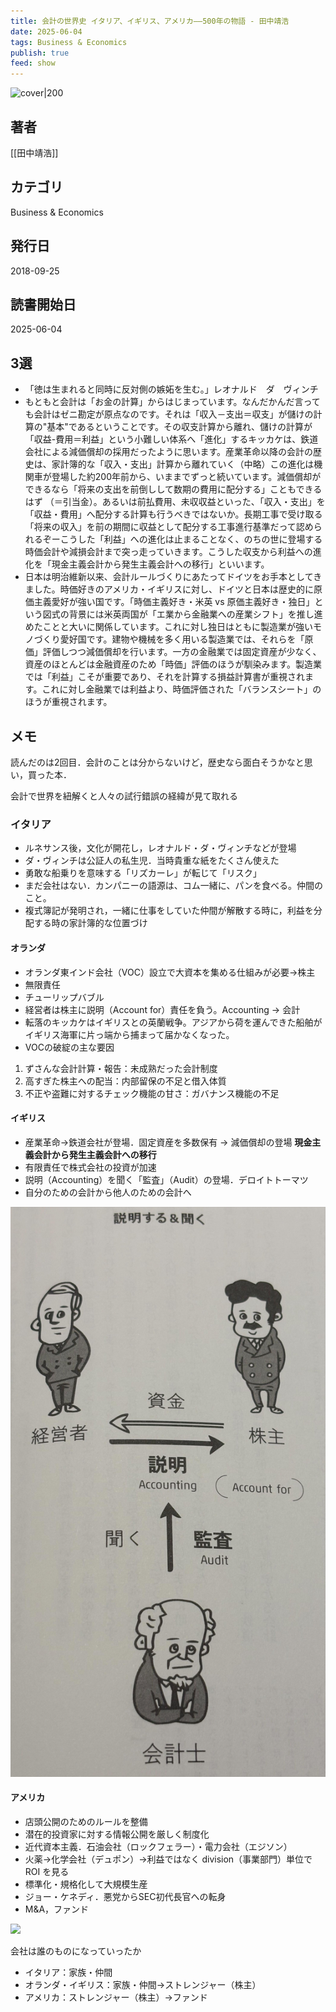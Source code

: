 ```yaml
---
title: 会計の世界史 イタリア、イギリス、アメリカ――500年の物語 - 田中靖浩
date: 2025-06-04
tags: Business & Economics
publish: true
feed: show
---
```

![cover|200](http://books.google.com/books/content?id=SvObDwAAQBAJ&printsec=frontcover&img=1&zoom=1&edge=curl&source=gbs_api)
## 著者
[[田中靖浩]]
## カテゴリ
Business & Economics
## 発行日
2018-09-25
## 読書開始日
2025-06-04

## 3選
 - 「徳は生まれると同時に反対側の嫉妬を生む。」レオナルド　ダ　ヴィンチ
 - もともと会計は「お金の計算」からはじまっています。なんだかんだ言っても会計はゼニ勘定が原点なのです。それは「収入－支出＝収支」が儲けの計算の"基本"であるということです。その収支計算から離れ、儲けの計算が「収益-費用＝利益」という小難しい体系へ「進化」するキッカケは、鉄道会社による減価償却の採用だったように思います。産業革命以降の会計の歴史は、家計簿的な「収入・支出」計算から離れていく（中略）この進化は機関車が登場した約200年前から、いままでずっと続いています。減価償却ができるなら「将来の支出を前倒しして数期の費用に配分する」こともできるはず （＝引当金）。あるいは前払費用、未収収益といった、「収入・支出」を「収益・費用」へ配分する計算も行うべきではないか。長期工事で受け取る「将来の収入」を前の期間に収益として配分する工事進行基準だって認められるぞーこうした「利益」への進化は止まることなく、のちの世に登場する時価会計や減損会計まで突っ走っていきます。こうした収支から利益への進化を「現金主義会計から発生主義会計への移行」といいます。
 - 日本は明治維新以来、会計ルールづくりにあたってドイツをお手本としてきました。時価好きのアメリカ・イギリスに対し、ドイツと日本は歴史的に原価主義愛好が強い国です。「時価主義好き・米英 vs 原価主義好き・独日」という図式の背景には米英両国が「エ業から金融業への産業シフト」を推し進めたことと大いに関係しています。これに対し独日はともに製造業が強いモノづくり愛好国です。建物や機械を多く用いる製造業では、それらを「原価」評価しつつ減価償却を行います。一方の金融業では固定資産が少なく、資産のほとんどは金融資産のため「時価」評価のほうが馴染みます。製造業では「利益」こそが重要であり、それを計算する損益計算書が重視されます。これに対し金融業では利益より、時価評価された「バランスシート」のほうが重視されます。
## メモ
読んだのは2回目．会計のことは分からないけど，歴史なら面白そうかなと思い，買った本．

会計で世界を紐解くと人々の試行錯誤の経緯が見て取れる

### イタリア
- ルネサンス後，文化が開花し，レオナルド・ダ・ヴィンチなどが登場
- ダ・ヴィンチは公証人の私生児．当時貴重な紙をたくさん使えた
- 勇敢な船乗りを意味する「リズカーレ」が転じて「リスク」
- まだ会社はない．カンパニーの語源は、コム一緒に、パンを食べる。仲間のこと。
- 複式簿記が発明され，一緒に仕事をしていた仲間が解散する時に，利益を分配する時の家計簿的な位置づけ

#### オランダ
- オランダ東インド会社（VOC）設立で大資本を集める仕組みが必要→株主
- 無限責任
- チューリップバブル
- 経営者は株主に説明（Account for）責任を負う。Accounting → 会計
- 転落のキッカケはイギリスとの英蘭戦争。アジアから荷を運んできた船舶がイギリス海軍に片っ端から捕まって届かなくなった。
- VOCの破綻の主な要因
1. ﻿ずさんな会計計算・報告：未成熟だった会計制度
2. ﻿高すぎた株主への配当：内部留保の不足と借入体質
3. ﻿不正や盗難に対するチェック機能の甘さ：ガバナンス機能の不足

#### イギリス
- 産業革命→鉄道会社が登場．固定資産を多数保有 → 減価償却の登場 **現金主義会計から発生主義会計への移行**
- 有限責任で株式会社の投資が加速
- 説明（Accounting）を聞く「監査」（Audit）の登場．デロイトトーマツ
- 自分のための会計から他人のための会計へ

![](../../assets/img/Public/会計の世界史%20イタリア、イギリス、アメリカ――500年の物語%20-%20田中靖浩-20250604211455543.jpg)

#### アメリカ
- 店頭公開のためのルールを整備
- 潜在的投資家に対する情報公開を厳しく制度化
- 近代資本主義．石油会社（ロックフェラー）・電力会社（エジソン）
- 火薬→化学会社（デュポン）→利益ではなく division（事業部門）単位で ROI を見る
- 標準化・規格化して大規模生産
- ジョー・ケネディ．悪党からSEC初代長官への転身
- M&A，ファンド

![](../../assets/img/Public/会計の世界史%20イタリア、イギリス、アメリカ――500年の物語%20-%20田中靖浩-20250604211638710.jpg|400)


会社は誰のものになっていったか

- イタリア：家族・仲間
- オランダ・イギリス：家族・仲間→ストレンジャー（株主）
- アメリカ：ストレンジャー（株主）→ファンド
